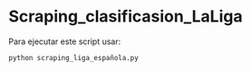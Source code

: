 # Scraping_clasificasion_LaLiga

Para ejecutar este script usar:
```bash
python scraping_liga_española.py
```
